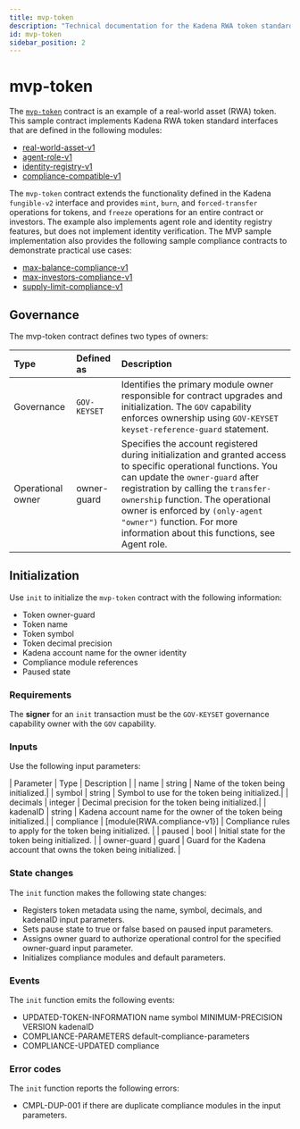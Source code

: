 ```yaml
---
title: mvp-token
description: "Technical documentation for the Kadena RWA token standard initial minimally-viable product (MVP) contract."
id: mvp-token
sidebar_position: 2
---
```


# mvp-token

The [`mvp-token`](https://github.com/kadena-io/RWA-token/blob/main/mvp/mvp-token.pact) contract is an example of a real-world asset (RWA) token.
This sample contract implements Kadena RWA token standard interfaces that are defined in the following modules:

- [real-world-asset-v1](https://github.com/kadena-io/RWA-token/blob/main/contracts/real-world-asset/real-world-asset-v1.pact)
- [agent-role-v1](https://github.com/kadena-io/RWA-token/blob/main/contracts/roles/agent-role-v1.pact)
- [identity-registry-v1](https://github.com/kadena-io/RWA-token/blob/main/contracts/roles/agent-role-v1.pact)
- [compliance-compatible-v1](https://github.com/kadena-io/RWA-token/blob/main/mvp/compliances/compliance-compatible-v1.pact)

The `mvp-token` contract extends the functionality defined in the Kadena `fungible-v2` interface and provides `mint`, `burn`, and `forced-transfer` operations for tokens, and `freeze` operations for an entire contract or investors. 
The example also implements agent role and identity registry features, but does not implement identity verification.
The MVP sample implementation also provides the following sample compliance contracts to demonstrate practical use cases:

- [max-balance-compliance-v1](https://github.com/kadena-io/RWA-token/blob/main/mvp/compliances/max-balance-compliance-v1.pact)
- [max-investors-compliance-v1](https://github.com/kadena-io/RWA-token/blob/main/mvp/compliances/max-investors-compliance-v1.pact)
- [supply-limit-compliance-v1](https://github.com/kadena-io/RWA-token/blob/main/mvp/compliances/supply-limit-compliance-v1.pact)

## Governance

The mvp-token contract defines two types of owners:

| Type | Defined as | Description |
| :--- | :--------- | :---------- |
| Governance | `GOV-KEYSET` | Identifies the primary module owner responsible for contract upgrades and initialization. The `GOV` capability enforces ownership using `GOV-KEYSET keyset-reference-guard` statement. |
| Operational owner | owner-guard | Specifies the account registered during initialization and granted access to specific operational functions. You can update the `owner-guard` after registration by calling the `transfer-ownership` function. The operational owner is enforced by `(only-agent "owner")` function. For more information about this functions, see Agent role.|

## Initialization

Use `init` to initialize the `mvp-token` contract with the following information:

- Token owner-guard
- Token name
- Token symbol
- Token decimal precision
- Kadena account name for the owner identity
- Compliance module references
- Paused state

### Requirements

The **signer** for an `init` transaction must be the `GOV-KEYSET` governance capability owner with the `GOV` capability.

### Inputs

Use the following input parameters:

| Parameter | Type | Description |
| name | string | Name of the token being initialized.|
| symbol | string | Symbol to use for the token being initialized.|
| decimals | integer | Decimal precision for the token being initialized.|
| kadenaID | string | Kadena account name for the owner of the token being initialized.|
| compliance | [module{RWA.compliance-v1}] | Compliance rules to apply for the token being initialized. |
| paused | bool | Initial state for the token being initialized. |
| owner-guard | guard | Guard for the Kadena account that owns the token being initialized. |

### State changes

The `init` function makes the following state changes:

- Registers token metadata using the name, symbol, decimals, and kadenaID input parameters.
- Sets pause state to true or false based on paused input parameters.
- Assigns owner guard to authorize operational control for the specified owner-guard input parameter.
- Initializes compliance modules and default parameters.

### Events

The `init` function emits the following events:

- UPDATED-TOKEN-INFORMATION name symbol MINIMUM-PRECISION VERSION kadenaID
- COMPLIANCE-PARAMETERS default-compliance-parameters
- COMPLIANCE-UPDATED compliance

### Error codes

The `init` function reports the following errors:

- CMPL-DUP-001 if there are duplicate compliance modules in the input parameters.
